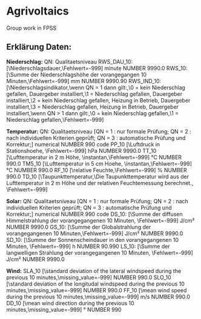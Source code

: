 # Agrivoltaics
Group work in FPSS
## Erklärung Daten: 

**Niederschlag:**
QN: Qualitaetsniveau
RWS_DAU_10: [\Niederschlagsdauer\,\Fehlwert=-999\] minute NUMBER 9990.0
RWS_10: [\Summe der Niederschlagshöhe der vorangegangen 10 Minuten\,\Fehlwert=-999\] mm NUMBER 9990.90
RWS_IND_10: [\Niederschlagsindikator\,\wenn QN = 1 dann gilt:\,\0 = kein Niederschlag gefallen, Dauergeber installiert\,\1 = Niederschlag gefallen, Dauergeber installiert\,\2 = kein Niederschlag gefallen, Heizung in Betrieb, Dauergeber installiert\,\3 = Niederschlag gefallen, Heizung in Betrieb, Dauergeber installiert\,\wenn QN > 1 dann gilt:\,\0 = kein Niederschlag gefallen\,\1 = Niederschlag gefallen\,\Fehlwert=-999\]

**Temperatur:**
QN: Qualitaetsniveau [QN = 1 : nur formale Prüfung; QN = 2 : nach individuellen Kriterien geprüft; QN = 3 : automatische Prüfung und Korrektur;] numerical NUMBER 990 code
PP_10 [\Luftdruck in Stationshoehe\, \Fehlwert=-999\] hPa NUMBER 9990.0
TT_10 [\Lufttemperatur in 2 m Höhe\, \instantan\,\Fehlwert=-999\] °C NUMBER 990.0
TM5_10 [\Lufttemperatur in 5 cm Hoehe\, \instantan\,\Fehlwert=-999\] °C NUMBER 990.0
RF_10 [\relative Feuchte\,\Fehlwert=-999\] % NUMBER 990.0
TD_10 [\Taupunkttemperatur\,\Die Taupunkttemperatur wird aus der Lufttemperatur in 2 m Höhe und der relativen Feuchtemessung berechnet.\, \Fehlwert=-999\]

**Solar:**
QN: Qualitaetsniveau [QN = 1 : nur formale Prüfung; QN = 2 : nach individuellen Kriterien geprüft; QN = 3 : automatische Prüfung und Korrektur;] numerical NUMBER 990 code
DS_10: [\Summe der diffusen Himmelstrahlung der vorangegangenen 10 Minuten\, \Fehlwert=-999\] J/cm² NUMBER 9990.0
GS_10: [\Summe der Globalstrahlung der vorangegangenen 10 Minuten\,\Fehlwert=-999\] J/cm² NUMBER 9990.0
SD_10: [\Summe der Sonnenscheindauer in den vorangegangenen 10 Minuten\, \Fehlwert=-999\] h NUMBER 90.990
LS_10: [\Summe der langwelligen Strahlung der vorangegangenen 10 Minuten\, \Fehlwert=-999\] J/cm² NUMBER 9990.0

**Wind:**
SLA_10 [\standard deviation of the lateral windspeed during the previous 10 minutes\,\missing_value=-999\] NUMBER 990.0
SLO_10 [\standard deviation of the longitudal windspeed during the previous 10 minutes\,\missing_value=-999\] NUMBER 990.0 
FF_10 [\mean wind speed during the previous 10 minutes\,\missing_value=-999\] m/s NUMBER 990.0
DD_10 [\mean wind direction during the previous 10 minutes\,\missing_value=-999\] ° NUMBER 990
